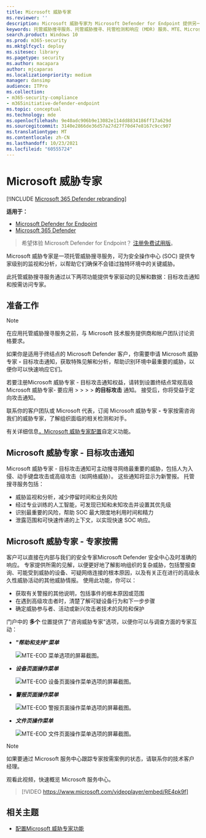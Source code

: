 ```yaml
---
title: Microsoft 威胁专家
ms.reviewer: ''
description: Microsoft 威胁专家为 Microsoft Defender for Endpoint 提供另一层专业技能。
keywords: 托管威胁搜寻服务、托管威胁搜寻、托管检测和响应 (MDR) 服务、MTE、Microsoft 威胁专家、MTE-TAN、目标攻击通知、目标攻击通知
search.product: Windows 10
ms.prod: m365-security
ms.mktglfcycl: deploy
ms.sitesec: library
ms.pagetype: security
ms.author: macapara
author: mjcaparas
ms.localizationpriority: medium
manager: dansimp
audience: ITPro
ms.collection:
- m365-security-compliance
- m365initiative-defender-endpoint
ms.topic: conceptual
ms.technology: mde
ms.openlocfilehash: 9e40adc906b9e13082e114dd8834186ff17a629d
ms.sourcegitcommit: 3140e2866de36d57a27d27f70d47e8167c9cc907
ms.translationtype: MT
ms.contentlocale: zh-CN
ms.lasthandoff: 10/23/2021
ms.locfileid: "60555724"
---
```

# <a name="microsoft-threat-experts"></a>Microsoft 威胁专家

[!INCLUDE [Microsoft 365 Defender rebranding](../../includes/microsoft-defender.md)]

**适用于：**
- [Microsoft Defender for Endpoint](https://go.microsoft.com/fwlink/p/?linkid=2154037)
- [Microsoft 365 Defender](https://go.microsoft.com/fwlink/?linkid=2118804)

> 希望体验 Microsoft Defender for Endpoint？ [注册免费试用版](https://signup.microsoft.com/create-account/signup?products=7f379fee-c4f9-4278-b0a1-e4c8c2fcdf7e&ru=https://aka.ms/MDEp2OpenTrial?ocid=docs-wdatp-exposedapis-abovefoldlink)。

Microsoft 威胁专家是一项托管威胁搜寻服务，可为安全操作中心 (SOC) 提供专家级别的监视和分析，以帮助它们确保不会错过独特环境中的关键威胁。

此托管威胁搜寻服务通过以下两项功能提供专家驱动的见解和数据：目标攻击通知和按需访问专家。

## <a name="before-you-begin"></a>准备工作

> [!NOTE]
> 在应用托管威胁搜寻服务之前，与 Microsoft 技术服务提供商和帐户团队讨论资格要求。

如果你是适用于终结点的 Microsoft Defender 客户，你需要申请 Microsoft 威胁专家 **-** 目标攻击通知，获取特殊见解和分析，帮助识别环境中最重要的威胁，以便你可以快速响应它们。

若要注册Microsoft 威胁专家 - 目标攻击通知权益，请转到设置终结点常规高级Microsoft 威胁专家- 要应用 \>  \>  \>  \> **的目标攻击** 通知。 接受后，你将受益于定向攻击通知。

联系你的客户团队或 Microsoft 代表，订阅 Microsoft 威胁专家 **-** 专家按需咨询我们的威胁专家，了解组织面临的相关检测和对手。

有关详细信息[，Microsoft 威胁专家配置](/microsoft-365/security/defender-endpoint/configure-microsoft-threat-experts#before-you-begin)自定义功能。

## <a name="microsoft-threat-experts---targeted-attack-notification"></a>Microsoft 威胁专家 - 目标攻击通知

Microsoft 威胁专家 - 目标攻击通知可主动搜寻网络最重要的威胁，包括人为入侵、动手键盘攻击或高级攻击（如网络威胁）。 这些通知将显示为新警报。 托管搜寻服务包括：

- 威胁监视和分析，减少停留时间和业务风险
- 经过专业训练的人工智能，可发现已知和未知攻击并设置其优先级
- 识别最重要的风险，帮助 SOC 最大限度地利用时间和精力
- 泄露范围和可快速传递的上下文，以实现快速 SOC 响应。

## <a name="microsoft-threat-experts---experts-on-demand"></a>Microsoft 威胁专家 - 专家按需

客户可以直接在内部与我们的安全专家Microsoft Defender 安全中心及时准确的响应。 专家提供所需的见解，以便更好地了解影响组织的复杂威胁，包括警报查询、可能受到威胁的设备、可疑网络连接的根本原因，以及有关正在进行的高级永久性威胁活动的其他威胁情报。 使用此功能，你可以：

- 获取有关警报的其他说明，包括事件的根本原因或范围
- 在遇到高级攻击者时，清楚了解可疑设备行为和下一步步骤
- 确定威胁参与者、活动或新兴攻击者技术的风险和保护

门户中的 **多个** 位置提供了"咨询威胁专家"选项，以便你可以与调查方面的专家互动：

- ***"帮助和支持"菜单***

  ![MTE-EOD 菜单选项的屏幕截图。](images/mte-eod-menu.png)

- ***设备页面操作菜单***

  ![MTE-EOD 设备页面操作菜单选项的屏幕截图。](images/mte-eod-machines.png)

- ***警报页面操作菜单***

  ![MTE-EOD 警报页面操作菜单选项的屏幕截图。](images/mte-eod-alerts.png)

- ***文件页操作菜单***

  ![MTE-EOD 文件页面操作菜单选项的屏幕截图。](images/mte-eod-file.png)

> [!NOTE]
> 如果要通过 Microsoft 服务中心跟踪专家按需案例的状态，请联系你的技术客户经理。

观看此视频，快速概览 Microsoft 服务中心。

> [!VIDEO https://www.microsoft.com/videoplayer/embed/RE4pk9f]

## <a name="related-topic"></a>相关主题

- [配置Microsoft 威胁专家功能](configure-microsoft-threat-experts.md)
